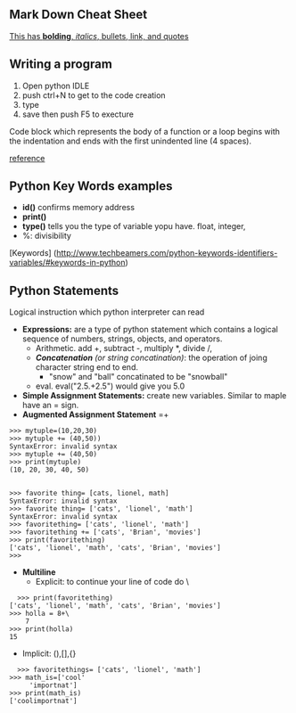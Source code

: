 ## Mark Down Cheat Sheet 
[This has **bolding**, *italics*, bullets, link, and quotes](http://nestacms.com/docs/creating-content/markdown-cheat-sheet)

## Writing a program

1. Open python IDLE
2. push ctrl+N to get to the code creation 
3. type
4. save then push F5 to execture 

Code block which represents the body of a function or a loop begins with the indentation and ends with the first unindented line (4 spaces).

[reference](http://www.techbeamers.com/python-tutorial-step-by-step/#silent-features-in-python)

## Python Key Words examples
* **id()** confirms  memory address
* **print()** 
* **type()** tells you the type of variable yopu have. float, integer, 
* %: divisibility


[Keywords] (http://www.techbeamers.com/python-keywords-identifiers-variables/#keywords-in-python)


## Python Statements
Logical instruction which python interpreter can read
* **Expressions:** are a type of python statement which contains a logical sequence of numbers, strings, objects, and operators. 
  * Arithmetic. add +, subtract -, multiply *, divide /, 
  * ***Concatenation*** *(or string concatination)*: the operation of joing character string end to end. 
      * "snow" and "ball" concatinated to be "snowball"
  * eval. eval("2.5.+2.5") would give you 5.0
 * **Simple Assignment Statements:** create new variables. Similar to maple have an = sign. 
 * **Augmented Assignment Statement** =+ 
~~~
>>> mytuple=(10,20,30)
>>> mytuple += (40,50))
SyntaxError: invalid syntax
>>> mytuple += (40,50)
>>> print(mytuple)
(10, 20, 30, 40, 50)


>>> favorite thing= [cats, lionel, math]
SyntaxError: invalid syntax
>>> favorite thing= ['cats', 'lionel', 'math']
SyntaxError: invalid syntax
>>> favoritething= ['cats', 'lionel', 'math']
>>> favoritething += ['cats', 'Brian', 'movies']
>>> print(favoritething)
['cats', 'lionel', 'math', 'cats', 'Brian', 'movies']
>>> 
~~~
* **Multiline**
  * Explicit: to continue your line of code do \ 
~~~
  >>> print(favoritething)
['cats', 'lionel', 'math', 'cats', 'Brian', 'movies']
>>> holla = 8+\
	7
>>> print(holla)
15
~~~
  * Implicit: (),[],{}
~~~
  >>> favoritethings= ['cats', 'lionel', 'math']
>>> math_is=['cool'
	 'importnat']
>>> print(math_is)
['coolimportnat']
~~~
